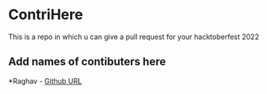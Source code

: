 # ContriHere
This is a repo in which u can give a pull request for your hacktoberfest 2022
## Add names of contibuters here
*Raghav - [Github URL](github.com/rghv932)
